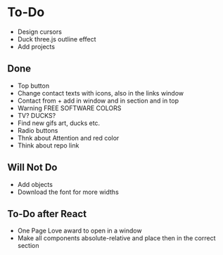 # To-Do

- Design cursors
- Duck three.js outline effect
- Add projects

## Done

- Top button
- Change contact texts with icons, also in the links window
- Contact from + add in window and in section and in top
- Warning FREE SOFTWARE COLORS
- TV? DUCKS?
- Find new gifs art, ducks etc.
- Radio buttons
- Thnk about Attention and red color
- Think about repo link

## Will Not Do

- Add objects
- Download the font for more widths

## To-Do after React

- One Page Love award to open in a window
- Make all components absolute-relative and place then in the correct section
